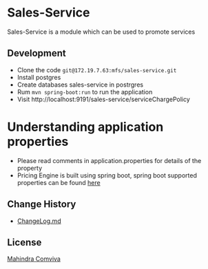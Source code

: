 # Sales-Service

Sales-Service is a module which can be used to promote services

## Development

* Clone the code `git@172.19.7.63:mfs/sales-service.git`
* Install postgres 
* Create databases sales-service in postrgres
* Rum `mvn spring-boot:run` to run the application
* Visit http://localhost:9191/sales-service/serviceChargePolicy 


# Understanding application properties

* Please read comments in application.properties for details of the property
* Pricing Engine is built using spring boot, spring boot supported properties can be found [here](http://docs.spring.io/spring-boot/docs/current/reference/html/common-application-properties.html)


## Change History
* [ChangeLog.md](/ChangeLog.md)
## License

[Mahindra Comviva](/LICENSE)